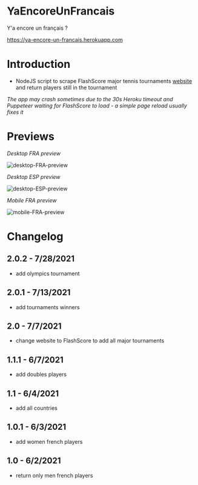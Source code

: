 # YaEncoreUnFrancais

Y'a encore un français ?

https://ya-encore-un-francais.herokuapp.com

# Introduction

- NodeJS script to scrape FlashScore major tennis tournaments [website](https://www.flashscore.fr/tennis/) and return players still in the tournament

*The app may crash sometimes due to the 30s Heroku timeout and Puppeteer waiting for FlashScore to load - a simple page reload usually fixes it*

# Previews

*Desktop FRA preview*

![desktop-FRA-preview](https://user-images.githubusercontent.com/1529169/120884554-1b874f80-c5e4-11eb-945b-049bec8d7696.png)

*Desktop ESP preview*

![desktop-ESP-preview](https://user-images.githubusercontent.com/1529169/120884604-48d3fd80-c5e4-11eb-9070-20d9431fef99.png)

*Mobile FRA preview*

![mobile-FRA-preview](https://user-images.githubusercontent.com/1529169/120884623-59847380-c5e4-11eb-9c16-958f0ac74319.png)

# Changelog

## **2.0.2** - 7/28/2021
- add olympics tournament

## **2.0.1** - 7/13/2021
- add tournaments winners

## **2.0** - 7/7/2021
- change website to FlashScore to add all major tournaments

## **1.1.1** - 6/7/2021
- add doubles players

## **1.1** - 6/4/2021
- add all countries

## **1.0.1** - 6/3/2021
- add women french players

## **1.0** - 6/2/2021
- return only men french players